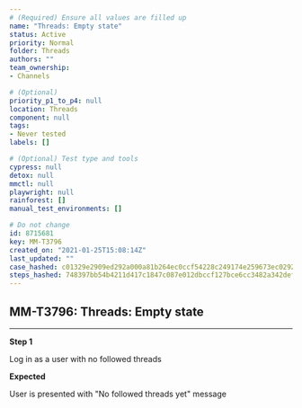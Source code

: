 ```yaml
---
# (Required) Ensure all values are filled up
name: "Threads: Empty state"
status: Active
priority: Normal
folder: Threads
authors: ""
team_ownership: 
- Channels

# (Optional)
priority_p1_to_p4: null
location: Threads
component: null
tags: 
- Never tested
labels: []

# (Optional) Test type and tools
cypress: null
detox: null
mmctl: null
playwright: null
rainforest: []
manual_test_environments: []

# Do not change
id: 8715681
key: MM-T3796
created_on: "2021-01-25T15:08:14Z"
last_updated: ""
case_hashed: c01329e2909ed292a000a81b264ec0ccf54228c249174e259673ec02927b1e868e3d3d2bdb55206dccd9f0e85b0f5bbe
steps_hashed: 748397bb54b4211d417c1847c087e012dbccf127bce6cc3482a342def053e3de7bfcfb1d620e4f6ee8b92fe35221484b
---
```


<!-- (Auto-generated) Based on frontmatter's "key" and "name" -->

## MM-T3796: Threads: Empty state

---

**Step 1**

Log in as a user with no followed threads

**Expected**

User is presented with "No followed threads yet" message
